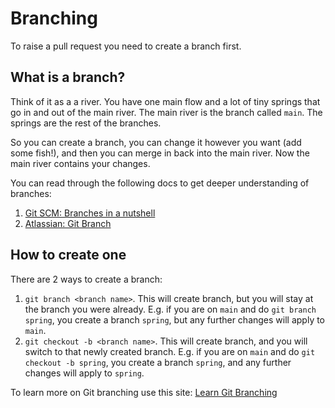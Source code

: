 # Branching

To raise a pull request you need to create a branch first.

## What is a branch?

Think of it as a a river. You have one main flow and a lot of tiny springs that go in and out of the main river. The main river is the branch called `main`. The springs are the rest of the branches.

So you can create a branch, you can change it however you want (add some fish!), and then you can merge in back into the main river. Now the main river contains your changes.

You can read through the following docs to get deeper understanding of branches:

1. [Git SCM: Branches in a nutshell](https://git-scm.com/book/en/v2/Git-Branching-Branches-in-a-Nutshell)
1. [Atlassian: Git Branch](https://www.atlassian.com/git/tutorials/using-branches)

## How to create one

There are 2 ways to create a branch:

1. `git branch <branch name>`. This will create branch, but you will stay at the branch you were already. E.g. if you are on `main` and do `git branch spring`, you create a branch `spring`, but any further changes will apply to `main`.
1. `git checkout -b <branch name>`. This will create branch, and you will switch to that newly created branch. E.g. if you are on `main` and do `git checkout -b spring`, you create a branch `spring`, and any further changes will apply to `spring`.

To learn more on Git branching use this site: [Learn Git Branching](https://learngitbranching.js.org)

